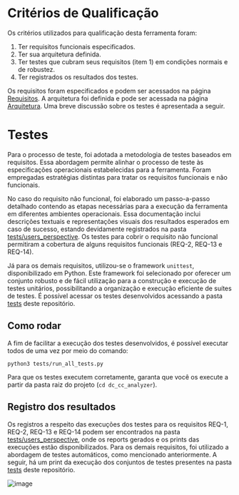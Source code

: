 # Critérios de Qualificação

Os critérios utilizados para qualificação desta ferramenta foram:

1. Ter requisitos funcionais especificados.
2. Ter sua arquitetura definida.
3. Ter testes que cubram seus requisitos (item 1) em condições normais e de robustez.
4. Ter registrados os resultados dos testes.

Os requisitos foram especificados e podem ser acessados na página [Requisitos](https://github.com/GabrielSSAraujo/dc_cc_analyzer/wiki/Requisitos). A arquitetura foi definida e pode ser acessada na página [Arquitetura](https://github.com/GabrielSSAraujo/dc_cc_analyzer/wiki/Arquitetura). Uma breve discussão sobre os testes é apresentada a seguir.

# Testes

Para o processo de teste, foi adotada a metodologia de testes baseados em requisitos. Essa abordagem permite alinhar o processo de teste às especificações operacionais estabelecidas para a ferramenta. Foram empregadas estratégias distintas para tratar os requisitos funcionais e não funcionais.

No caso do requisito não funcional, foi elaborado um passo-a-passo detalhado contendo as etapas necessárias para a execução da ferramenta em diferentes ambientes operacionais. Essa documentação inclui descrições textuais e representações visuais dos resultados esperados em caso de sucesso, estando devidamente registrados na pasta [tests/users_perspective](https://github.com/GabrielSSAraujo/dc_cc_analyzer/tree/main/tests/users_perspective). Os testes para cobrir o requisito não funcional permitiram a cobertura de alguns requisitos funcionais (REQ-2, REQ-13 e REQ-14).

Já para os demais requisitos, utilizou-se o framework `unittest`, disponibilizado em Python. Este framework foi selecionado por oferecer um conjunto robusto e de fácil utilização para a construção e execução de testes unitários, possibilitando a organização e execução eficiente de suítes de testes. É possível acessar os testes desenvolvidos acessando a pasta [tests](https://github.com/GabrielSSAraujo/dc_cc_analyzer/tree/main/tests) deste repositório.

## Como rodar

A fim de facilitar a execução dos testes desenvolvidos, é possível executar todos de uma vez por meio do comando:

```
python3 tests/run_all_tests.py
```

Para que os testes executem corretamente, garanta que você os execute a partir da pasta raiz do projeto (`cd dc_cc_analyzer`).

## Registro dos resultados
Os registros a respeito das execuções dos testes para os requisitos REQ-1, REQ-2, REQ-13 e REQ-14 podem ser encontrados na pasta [tests/users_perspective](https://github.com/GabrielSSAraujo/dc_cc_analyzer/tree/main/tests/users_perspective), onde os reports gerados e os prints das execuções estão disponibilizados. Para os demais requisitos, foi utilizado a abordagem de testes automáticos, como mencionado anteriormente. A seguir, há um print da execução dos conjuntos de testes presentes na pasta [tests](https://github.com/GabrielSSAraujo/dc_cc_analyzer/tree/main/tests) deste repositório.

![image](https://github.com/user-attachments/assets/2e3383f7-d2ef-4e52-9b60-9bb8d61627b2)